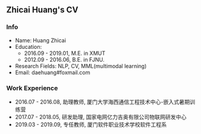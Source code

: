 ## Zhicai Huang's CV

### Info
* Name: Huang Zhicai
* Education: 
	* 2016.09 - 2019.01, M.E. in XMUT
	* 2012.09 - 2016.06, B.E. in FJNU.
* Research Fields: NLP, CV, MML(multimodal learning)
* Email: daehuang#foxmail.com

### Work Experience 
* 2016.07 - 2016.08, 助理教师, 厦门大学海西通信工程技术中心-嵌入式暑期训练营
* 2017.07 - 2018.05, 研发助理, 国家电网亿力吉奥有限公司物联网研发中心
* 2019.03 - 2019.09, 专任教师, 厦门软件职业技术学校软件工程系
